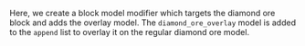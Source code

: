 Here, we create a block model modifier which targets the diamond ore block and adds the overlay model.
The `diamond_ore_overlay` model is added to the `append` list to overlay it on the regular diamond ore model.